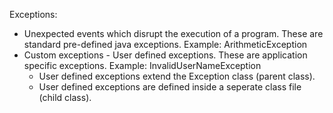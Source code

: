 Exceptions:

- Unexpected events which disrupt the execution of a program. These are standard pre-defined java exceptions.
    Example: ArithmeticException
- Custom exceptions - User defined exceptions. These are application specific exceptions.
    Example: InvalidUserNameException
    - User defined exceptions extend the Exception class (parent class).
    - User defined exceptions are defined inside a seperate class file (child class).